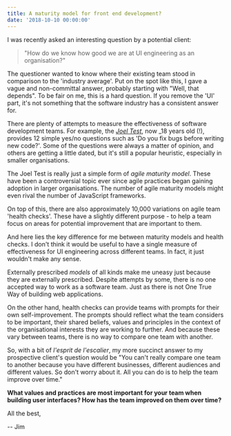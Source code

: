 ```yaml
---
title: A maturity model for front end development?
date: '2018-10-10 00:00:00'
---
```


I was recently asked an interesting question by a potential client:

> "How do we know how good we are at UI engineering as an organisation?"

The questioner wanted to know where their existing team stood in comparison to the 'industry average'. Put on the spot like this, I gave a vague and non-committal answer, probably starting with "Well, that depends". To be fair on me, this is a hard question. If you remove the 'UI' part, it's not something that the software industry has a consistent answer for.

There are plenty of attempts to measure the effectiveness of software development teams. For example, the [_Joel Test_](https://www.joelonsoftware.com/2000/08/09/the-joel-test-12-steps-to-better-code/), now _18 years old (!), provides 12 simple yes/no questions such as 'Do you fix bugs before writing new code?'. Some of the questions were always a matter of opinion, and others are getting a little dated, but it's still a popular heuristic, especially in smaller organisations.

The Joel Test is really just a simple form of _agile maturity model_. These have been a controversial topic ever since agile practices began gaining adoption in larger organisations. The number of agile maturity models might even rival the number of JavaScript frameworks.

On top of this, there are also approximately 10,000 variations on agile team 'health checks'. These have a slightly different purpose - to help a team focus on areas for potential improvement that are important to them.

And here lies the key difference for me between maturity models and health checks. I don't think it would be useful to have a single measure of effectiveness for UI engineering across different teams. In fact, it just wouldn't make any sense.

Externally prescribed _models_ of all kinds make me uneasy just because they are externally prescribed. Despite attempts by some, there is no one accepted way to work as a software team. Just as there is not One True Way of building web applications.

On the other hand, health checks can provide teams with prompts for their own self-improvement. The prompts should reflect what the team considers to be important, their shared beliefs, values and principles in the context of the organisational interests they are working to further. And because these vary between teams, there is no way to compare one team with another.

So, with a bit of _l'esprit de l'escalier_, my more succinct answer to my prospective client's question would be "You can't really compare one team to another because you have different businesses, different audiences and different values. So don't worry about it. All you can do is to help the team improve over time."

__What values and practices are most important for your team when building user interfaces? How has the team improved on them over time?__

All the best,

-- Jim
